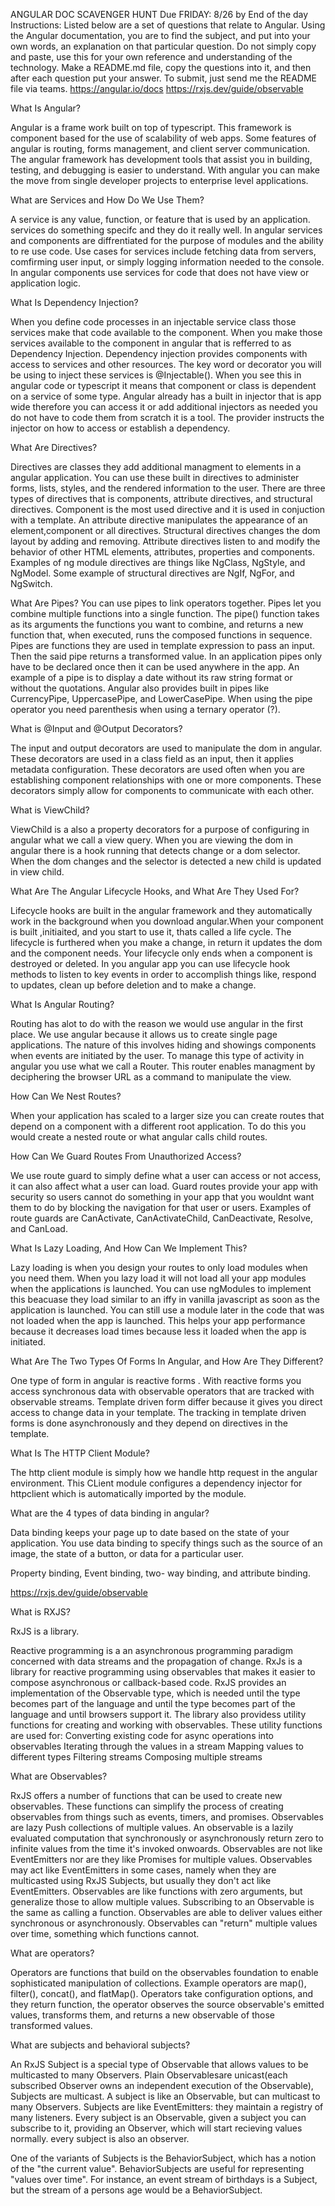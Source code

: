 ANGULAR DOC SCAVENGER HUNT
Due FRIDAY: 8/26 by End of the day
Instructions:
Listed below are a set of questions that relate to Angular. Using the Angular documentation, you are to find the subject, and put into your own words, an explanation on that particular question. Do not simply copy and paste, use this for your own reference and understanding of the technology.
Make a README.md file, copy the questions into it, and then after each question put your answer. To submit, just send me the README file via teams.
https://angular.io/docs
https://rxjs.dev/guide/observable

What Is Angular?

Angular is a frame work built on top of typescript. This framework is component based for the use of scalability of web apps. Some features of angular is routing, forms management, and client server communication.
The angular framework has development tools that assist you in building, testing, and debugging is easier to understand. With angular you can make the move from single developer projects to enterprise level applications.

What are Services and How Do We Use Them?

A service is any value, function, or feature that is used by an application. services do something specifc and they do it really well. In angular services and components are diffrentiated for the purpose of modules and the ability to re use code. Use cases for services include fetching data from servers, comfirming user input, or simply logging information needed to the console. In angular components use services for code that does not have view or application logic.

What Is Dependency Injection?

When you define code processes in an injectable service class those services make that code available to the component. When you make those services available to the component in angular that is refferred to as Dependency Injection. Dependency injection provides components with access to services and other resources. The key word or decorator you will be using to inject these services is @Injectable(). When you see this in angular code or typescript it means that component or class is dependent on a service of some type. Angular already has a built in injector that is app wide therefore you can access it or add additional injectors as needed you do not have to code them from scratch it is a tool. The provider instructs the injector on how to access or establish a dependency.

What Are Directives?

Directives are classes they add additional managment to elements in a angular application. You can use these built in directives to administer forms, lists, styles, and the rendered information to the user. There are three types of directives that is components, attribute directives, and structural directives. Component is the most used directive and it is used in conjuction with a template. An attribute directive manipulates the appearance of an element,component or all directives. Structural directives changes the dom layout by adding and removing. Attribute directives listen to and modify the behavior of other HTML elements, attributes, properties and components. Examples of ng module directives are things like NgClass, NgStyle, and NgModel. Some example of structural directives are NgIf, NgFor, and NgSwitch.

What Are Pipes?
You can use pipes to link operators together. Pipes let you combine multiple functions into a single function. The pipe() function takes as its arguments the functions you want to combine, and returns a new function that, when executed, runs the composed functions in sequence.
Pipes are functions they are used in template expression to pass an input. Then the said pipe returns a transformed value. In an application pipes only have to be declared once then it can be used anywhere in the app. An example of a pipe is to display a date without its raw string format or without the quotations. Angular also provides built in pipes like CurrencyPipe, UppercasePipe, and LowerCasePipe. When using the pipe operator you need parenthesis when using a ternary operator (?).

What is @Input and @Output Decorators?

The input and output decorators are used to manipulate the dom in angular. These decorators are used in a class field as an input, then it applies metadata configuration. These decorators are used often when you are establishing component relationships with one or more components. These decorators simply allow for components to communicate with each other.

What is ViewChild?

ViewChild is a also a property decorators for a purpose of configuring in angular what we call a view query. When you are viewing the dom in angular there is a hook running that detects change or a dom selector. When the dom changes and the selector is detected a new child is updated in view child.

What Are The Angular Lifecycle Hooks, and What Are They Used For?

Lifecycle hooks are built in the angular framework and they automatically work in the background when you download angular.When your component is built ,initiaited, and you start to use it, thats called a life cycle. The lifecycle is furthered when you make a change, in return it updates the dom and the component needs. Your lifecycle only ends when a component is destroyed or deleted. In you angular app you can use lifecycle hook methods to listen to key events in order to accomplish things like, respond to updates, clean up before deletion and to make a change.

What Is Angular Routing?

Routing has alot to do with the reason we would use angular in the first place. We use angular because it allows us to create single page applications. The nature of this involves hiding and showings components when events are initiated by the user. To manage this type of activity in angular you use what we call a Router. This router enables managment by deciphering the browser URL as a command to manipulate the view.

How Can We Nest Routes?

When your application has scaled to a larger size you can create routes that depend on a component with a different root application. To do this you would create a nested route or what angular calls child routes.

How Can We Guard Routes From Unauthorized Access?

We use route guard to simply define what a user can access or not access, it can also affect what a user can load. Guard routes provide your app with security so users cannot do something in your app that you wouldnt want them to do by blocking the navigation for that user or users. Examples of route guards are CanActivate, CanActivateChild, CanDeactivate, Resolve, and CanLoad.

What Is Lazy Loading, And How Can We Implement This?

Lazy loading is when you design your routes to only load modules when you need them. When you lazy load it will not load all your app modules when the applications is launched. You can use ngModules to implement this beacuase they load similar to an iffy in vanilla javascript as soon as the application is launched. You can still use a module later in the code that was not loaded when the app is launched. This helps your app performance because it decreases load times because less it loaded when the app is initiated.

What Are The Two Types Of Forms In Angular, and How Are They Different?

One type of form in angular is reactive forms . With reactive forms you access synchronous data with observable operators that are tracked with observable streams. Template driven form differ because it gives you direct access to change data in your template. The tracking in template driven forms is done asynchronously and they depend on directives in the template.

What Is The HTTP Client Module?

The http client module is simply how we handle http request in the angular environment. This CLient module configures a dependency injector for httpclient which is automatically imported by the module.

What are the 4 types of data binding in angular?

Data binding keeps your page up to date based on the state of your application. You use data binding to specify things such as the source of an image, the state of a button, or data for a particular user.

Property binding, Event binding, two- way binding, and attribute binding.

https://rxjs.dev/guide/observable

What is RXJS?

RxJS is a library.

Reactive programming is a an asynchronous programming paradigm concerned with data streams and the propagation of change. RxJs is a library for reactive programming using observables that makes it easier to compose asynchronous or callback-based code. RxJS provides an implementation of the Observable type, which is needed until the type becomes part of the language and until the type becomes part of the language and until browsers support it. The library also providess utility functions for creating and working with observables.
These utility functions are used for:
Converting existing code for async operations into observables
Iterating through the values in a stream
Mapping values to different types
Filtering streams
Composing multiple streams

What are Observables?

RxJS offers a number of functions that can be used to create new observables. These functions can simplify the process of creating observables from things such as events, timers, and promises.
Observables are lazy Push collections of multiple values. An observable is a lazily evaluated computation that synchronously or asynchronously return zero to infinite values from the time it's invoked onwoards. Observables are not like EventEmitters nor are they like Promises for multiple values. Observables may act like EventEmitters in some cases, namely when they are multicasted using RxJS Subjects, but usually they don't act like EventEmitters. Observables are like functions with zero arguments, but generalize those to allow multiple values.
Subscribing to an Observable is the same as calling a function.
Observables are able to deliver values either synchronous or asynchronously.
Observables can "return" multiple values over time, something which functions cannot.

What are operators?

Operators are functions that build on the observables foundation to enable sophisticated manipulation of collections. Example operators are map(), filter(), concat(), and flatMap().
Operators take configuration options, and they return function, the operator observes the source observable's emitted values, transforms them, and returns a new observable of those transformed values.

What are subjects and behavioral subjects?

An RxJS Subject is a special type of Observable that allows values to be multicasted to many Observers. Plain Observablesare unicast(each subscribed Observer owns an independent execution of the Observable), Subjects are multicast. A subject is like an Observable, but can multicast to many Observers. Subjects are like EventEmitters: they maintain a registry of many listeners. Every subject is an Observable, given a subject you can subscribe to it, providing an Observer, which will start recieving values normally. every subject is also an observer.

One of the variants of Subjects is the BehaviorSubject, which has a notion of the "the current value". BehaviorSubjects are useful for representing "values over time". For instance, an event stream of birthdays is a Subject, but the stream of a persons age would be a BehaviorSubject.
